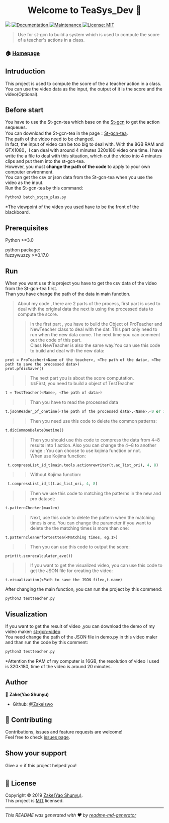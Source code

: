<h1 align="center">Welcome to TeaSys_Dev 👋</h1>
<p>
  <img src="https://img.shields.io/badge/version-0.9.0-blue.svg?cacheSeconds=2592000" />
  <a href="https://github.com/Zakeiswo/TeaSys_Dev#readme">
    <img alt="Documentation" src="https://img.shields.io/badge/documentation-yes-brightgreen.svg" target="_blank" />
  </a>
  <a href="https://github.com/kefranabg/readme-md-generator/graphs/commit-activity">
    <img alt="Maintenance" src="https://img.shields.io/badge/Maintained%3F-yes-green.svg" target="_blank" />
  </a>
  <a href="https://github.com/kefranabg/readme-md-generator/blob/master/LICENSE">
    <img alt="License: MIT" src="https://img.shields.io/badge/License-MIT-yellow.svg" target="_blank" />
  </a>
</p>

> Use for st-gcn to build a system which is used to compute the score of a teacher's actions in a class.


### 🏠 [Homepage](https://github.com/Zakeiswo/TeaSys_Dev#readme)

## Intruduction
This project is used to compute the score of the a teacher action  in a class. You can use the video data as the input, the output of it is the score and the video(Optional).<br/>


## Before start
You have to use the St-gcn-tea which base on the [St-gcn](https://github.com/yysijie/st-gcn)  to get the action sequeues.<br/>
You can download the St-gcn-tea in the page：[St-gcn-tea](https://drive.google.com/file/d/1dFLiBchhfdvJpKcDVh7KYeu4B6jVx8qm/view?usp=sharing). <br/>
The path of the video need to be changed.<br/>
In fact, the input of video can be too big to deal with. With the 8GB RAM and GTX1080，I can deal with around 4 minutes
320x180 video one time. 
I have write the a file to deal with this situation, which cut the video into 4 minutes clips and put them into the st-gcn-tea.<br/>
However, you must **change the path of the code** to apply to your own computer environment.<br/>
You can get the csv or json data from the St-gcn-tea when you use the video as the input.<br/>
Run the St-gcn-tea by this command:
```sh
Python3 batch_stgcn_plus.py
```
*The viewpoint of the video you used have to be the front of the blackboard.


## 

## Prerequisites
Python >=3.0<br />

python package:<br />
fuzzywuzzy >=0.17.0


## Run
When you want use this project you have to get the csv data of the video from the St-gcn-tea first.<br/>
Than you have change the path of the data in main function.
>About my code , there are 2 parts of the process, first part is used to deal with the original data
the next is using the processed data to compute the score.
>>In the first part , you have to build the Object of ProTeacher and NewTeacher class to deal with the dat. 
This part only need to run when the new data come. The next time you can comment out the code of this part.<br/>
Class NewTeacher is also the same way.You can use this code to build and deal with the new data:
```
prot = ProTeacher(<Name of the teacher>, <The path of the data>, <The path to save the processed data>)
prot.pfdicSaver()
```
>> The next part you is about the score computation.<br/>
≥≥First, you need to build a object of TestTeacher
```python
t = TestTeacher(<Name>, <The path of data>)
```
>>Than you have to read the processed data 
```python
t.jsonReader_pf_onetime(<The path of the processed data>,<Name>,<0 or 1 ,when o means new and 1 means pro >)
```
>>Then you need use this code to delete the common patterns:
```python
t.dicCommonDeleteOnetime() 
```
>>Then you should use this code to compress the data from 4~8 results into 1 action. 
Also you can change the 4~8 to another range :
You can choose to use kojima function or not.<br/>
When use Kojima function:
```python
 t.compressList_id_t(main.tools.actionrewriter(t.ac_list_ori), 4, 8)
```
>>Without Kojima function:
```python
 t.compressList_id_t(t.ac_list_ori, 4, 8)
```
>>Then we use this code to matching the patterns in the new and pro dataset:
```python
t.patternCheeker(maxlen)
```
>>Next, use this code to delete the pattern when the matching times is one. You can change the parameter 
if you want to delete the the matching times is more than one:
```
t.patterncleanerfortesttea(<Matching times, eg.1>)
```
>>Then you can use this code to output the score:
```
print(t.scorecalculater_ave())
```
>>If you want to get the visualized video, you can use this code to get the JSON file 
for creating the video:
```
t.visualization(<Path to save the JSON file>,t.name)
```
After  changing  the main function, you can run the project by this commend:

```sh
python3 testteacher.py
```
## Visualization 
If you want to get the result of video ,you can download the demo of my video maker:
[st-gcn-video](https://drive.google.com/file/d/1BxsygKbjDBekqqZUlOC3nCP1Vtq0v_SD/view?usp=sharing)<br/>
You need change the path of the JSON file in demo.py in this video maler and than run
the code by this comment:<br/>
```sh
python3 testteacher.py
```
*Attention the RAM of my computer is 16GB, the resolution of video I used is 320×180,
time of the video is around 20 minutes.
## Author

👤 **Zake(Yao Shunyu)**

* Github: [@Zakeiswo](https://github.com/Zakeiswo)

## 🤝 Contributing

Contributions, issues and feature requests are welcome!<br />Feel free to check [issues page](https://github.com/kefranabg/readme-md-generator/issues).

## Show your support

Give a ⭐️ if this project helped you!

## 📝 License

Copyright © 2019 [Zake(Yao Shunyu)](https://github.com/Zakeiswo).<br />
This project is [MIT](https://github.com/kefranabg/readme-md-generator/blob/master/LICENSE) licensed.

***
_This README was generated with ❤️ by [readme-md-generator](https://github.com/kefranabg/readme-md-generator)_